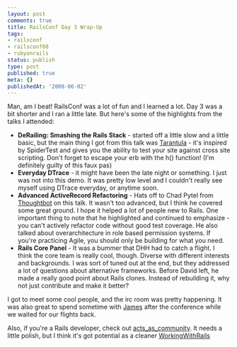 ```yaml
---
layout: post
comments: true
title: RailsConf Day 3 Wrap-Up
tags:
- railsconf
- railsconf08
- rubyonrails
status: publish
type: post
published: true
meta: {}
publishedAt: '2008-06-02'
---
```


Man, am I beat! RailsConf was a lot of fun and I learned a lot. Day 3 was a bit shorter and I ran a little late. But here's some of the highlights from the talks I attended:

* **DeRailing: Smashing the Rails Stack** - started off a little slow and a little basic, but the main thing I got from this talk was [Tarantula](http://github.com/relevance/tarantula/tree/master) - it's inspired by SpiderTest and gives you the ability to test your site against cross site scripting. Don't forget to escape your erb with the h() function! (I'm definitely guilty of this faux pas)
* **Everyday DTrace** - it might have been the late night or something. I just was not into this demo. It was pretty low level and I couldn't really see myself using DTrace everyday, or anytime soon.
* **Advanced ActiveRecord Refactoring** - Hats off to Chad Pytel from [Thoughtbot](http://www.thoughtbot.com/) on this talk. It wasn't too advanced, but I think he covered some great ground. I hope it helped a lot of people new to Rails. One important thing to note that he highlighted and continued to emphasize - you can't actively refactor code without good test coverage. He also talked about overarchitecture in role based permission systems. If you're practicing Agile, you should only be building for what you need.
* **Rails Core Panel** - It was a bummer that DHH had to catch a flight. I think the core team is really cool, though. Diverse with different interests and backgrounds. I was sort of tuned out at the end, but they addressed a lot of questions about alternative frameworks. Before David left, he made a really good point about Rails clones. Instead of rebuilding it, why not just contribute and make it better?

I got to meet some cool people, and the irc room was pretty happening.  It was also great to spend sometime with [James](http://bitwelder.com/) after the conference while we waited for our flights back.

Also, if you're a Rails developer, check out [acts_as_community](http://www.actsascommunity.com). It needs a little polish, but I think it's got potential as a cleaner [WorkingWithRails](http://www.workingwithrails.com)
